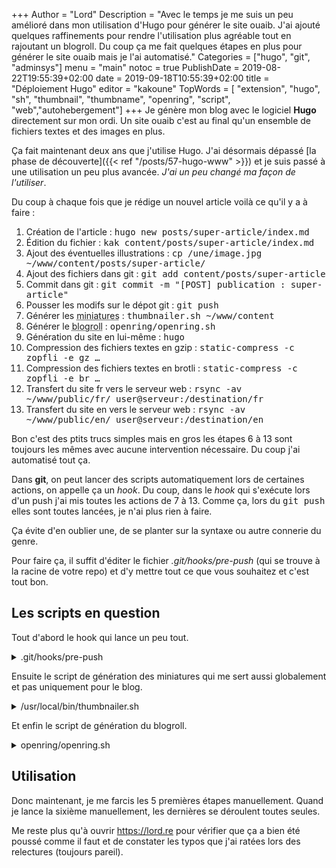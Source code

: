 +++
Author = "Lord"
Description = "Avec le temps je me suis un peu amélioré dans mon utilisation d'Hugo pour générer le site ouaib. J'ai ajouté quelques raffinements pour rendre l'utilisation plus agréable tout en rajoutant un blogroll. Du coup ça me fait quelques étapes en plus pour générer le site ouaib mais je l'ai automatisé."
Categories = ["hugo", "git", "adminsys"]
menu = "main"
notoc = true
PublishDate = 2019-08-22T19:55:39+02:00
date = 2019-09-18T10:55:39+02:00
title = "Déploiement Hugo"
editor = "kakoune"
TopWords = [  "extension", "hugo", "sh", "thumbnail", "thumbname", "openring", "script", "web","autohebergement"]
+++
Je génère mon blog avec le logiciel **Hugo** directement sur mon ordi.
Un site ouaib c'est au final qu'un ensemble de fichiers textes et des images en plus.

Ça fait maintenant deux ans que j'utilise Hugo.
J'ai désormais dépassé [la phase de découverte]({{< ref "/posts/57-hugo-www" >}}) et je suis passé à une utilisation un peu plus avancée.
*J'ai un peu changé ma façon de l'utiliser*.

Du coup à chaque fois que je rédige un nouvel article voilà ce qu'il y a à faire :

  1. Création de l'article : <kbd>hugo new posts/super-article/index.md</kbd>
  2. Édition du fichier : <kbd>kak content/posts/super-article/index.md</kbd>
  3. Ajout des éventuelles illustrations : <kbd>cp /une/image.jpg ~/www/content/posts/super-article/</kbd>
  4. Ajout des fichiers dans git : <kbd>git add content/posts/super-article</kbd>
  5. Commit dans git : <kbd>git commit -m "[POST] publication : super-article"</kbd>
  6. Pousser les modifs sur le dépot git : <kbd>git push</kbd>
  7. Générer les <abbr title="Un script shell qui trouve les jpg et png, les recompresse et génère une version plus petite">miniatures</abbr> : <kbd>thumbnailer.sh ~/www/content</kbd>
  8. Générer le <abbr title="Les extraits vers des blogs extérieurs que l'on voit à droite">blogroll</abbr> : <kbd>openring/openring.sh</kbd>
  9. Génération du site en lui-même : <kbd>hugo</kbd>
  10. Compression des fichiers textes en gzip : <kbd>static-compress -c zopfli -e gz …</kbd>
  11. Compression des fichiers textes en brotli : <kbd>static-compress -c zopfli -e br …</kbd>
  12. Transfert du site fr vers le serveur web : <kbd>rsync -av ~/www/public/fr/ user@serveur:/destination/fr</kbd>
  13. Transfert du site en vers le serveur web : <kbd>rsync -av ~/www/public/en/ user@serveur:/destination/en</kbd>

Bon c'est des ptits trucs simples mais en gros les étapes 6 à 13 sont toujours les mêmes avec aucune intervention nécessaire.
Du coup j'ai automatisé tout ça.

Dans **git**, on peut lancer des scripts automatiquement lors de certaines actions, on appelle ça un *hook*.
Du coup, dans le *hook* qui s'exécute lors d'un push j'ai mis toutes les actions de 7 à 13.
Comme ça, lors du <kbd>git push</kbd> elles sont toutes lancées, je n'ai plus rien à faire.

Ça évite d'en oublier une, de se planter sur la syntaxe ou autre connerie du genre.

Pour faire ça, il suffit d'éditer le fichier *.git/hooks/pre-push* (qui se trouve à la racine de votre repo) et d'y mettre tout ce que vous souhaitez et c'est tout bon.

## Les scripts en question

Tout d'abord le hook qui lance un peu tout.
<details><summary>.git/hooks/pre-push</summary>
{{< highlight "shell" >}}
/usr/local/bin/thumbnailer.sh /home/lord/www/content
/home/lord/www/openring/openring.sh
/usr/bin/hugo
static-compress -c zopfli -e gz -j 16 "/home/lord/www/public/**/*.svg" "/home/lord/www/public/**/*.html" "/home/lord/www/public/**/*.csv" "/home/lord/www/public/**/*.css" "/home/lord/www/public/**/*.txt" "/home/lord/www/public/**/*.xml"
static-compress -c brotli -e br -j 16 "/home/lord/www/public/**/*.svg" "/home/lord/www/public/**/*.html" "/home/lord/www/public/**/*.csv" "/home/lord/www/public/**/*.css" "/home/lord/www/public/**/*.txt" "/home/lord/www/public/**/*.xml"
rsync -av /home/lord/www/public/fr/ www@n2:/var/www/lord.re/.
rsync -av /home/lord/www/public/en/ www@n2:/var/www/lord.re/en/
{{< / highlight >}}
</details>

Ensuite le script de génération des miniatures qui me sert aussi globalement et pas uniquement pour le blog.
<details><summary>/usr/local/bin/thumbnailer.sh</summary>
{{< highlight "shell" >}}
#!/bin/sh

check_replace(){
# Si le thumbnail généré est plus gros que l'original (ça arrive régulièrement surtout avec les png) on garde l'original et on le copie comme si c'était le thumbnail.
  size_orig=$(stat -c %s $1)
  size_thumb=$(stat -c %s $2)
  if [ "$size_orig" -lt "$size_thumb" ]; then
    rm "$2"
    cp "$1" "$2"
  fi
}

thumbnail(){
  echo -en "Processing image \e[0;34m$1\e[0m :"
  extension="$(echo $1 | awk -F\. '{print $NF}')"
  thumbname="$(dirname $1)/$(basename -s .$extension $1).thumb.$extension"

# Si une image est un thumbnail on la considère comme déjà bien traitée.
  if [[ $1 == *".thumb."* ]]; then
    echo -e " \e[0;31m est un thumb !\e[0m"
    return 0
  fi

# Si une image a déjà un thumbnail, on la considère comme déjà traitée et donc on y retouche pas.
  if [ -f "$(dirname $1)/$(basename -s .$extension $1).thumb.$extension" ]; then
    echo -e " \e[0;31ma déjà un thumb !\e[0m"
    return 0
  fi

  case "$extension" in
  jpg | jpeg | JPG | JPEG )
    /usr/bin/convert -resize 1224\> -quality 55 "$1" "$thumbname"
    jpegoptim -s "$1"
    check_replace "$1" "$thumbname"
  ;;
  png | PNG)
# Ce con de pngcrush a tendance à faire n'importe quoi si on lui dit de réécrire par-dessus les images, du coup on passe par un fichier temporaire qu'on renomme par la suite.
    pngcrush -warn "$1" "$1.tmp"
    mv -f "$1.tmp" "$1"
    /usr/bin/convert -resize 1224\> "$1" "$thumbname"
    pngcrush -warn "$thumbname" "$thumbname.tmp"
    mv -f "$thumbname.tmp" "$thumbname"
    check_replace "$1" "$thumbname"
  ;;
  esac
  echo -e "\e[0;32mOK\e[0;m"

}

export -f thumbnail
export -f check_replace
find $1 -name '*.jpg' -or -name '*.jpeg' -or -name '*.JPG' -or -name '*.JPEG' -or -name '*.png' -or -name '*.PNG' | parallel --jobs 16 thumbnail
{{< / highlight >}}
</details>

Et enfin le script de génération du blogroll.
<details><summary>openring/openring.sh</summary>
{{< highlight "bash" >}}
#! /bin/bash
# Je ne vous partage pas la liste parceque bon il y en a trop et ça pète l'affichage…
feeds=( 'https:// … feed.xml' 'https:// … index.xml' )

rand_feeds=( $(shuf -e "${feeds[@]}") )

choose_feeds(){
for index in 0 1 2 3 4 5
do
  selected_feeds="-s ${rand_feeds[$index]} $selected_feeds"
done
}

choose_feeds
echo $selected_feeds

/home/lord/www/openring/openring -n 6 \
$selected_feeds \
< /home/lord/www/openring/in.html \
> /home/lord/www/layouts/partials/openring.html
{{< / highlight >}}
</details>

## Utilisation
Donc maintenant, je me farcis les 5 premières étapes manuellement.
Quand je lance la sixième manuellement, les dernières se déroulent toutes seules.

Me reste plus qu'à ouvrir https://lord.re pour vérifier que ça a bien été poussé comme il faut et de constater les typos que j'ai ratées lors des relectures (toujours pareil).
